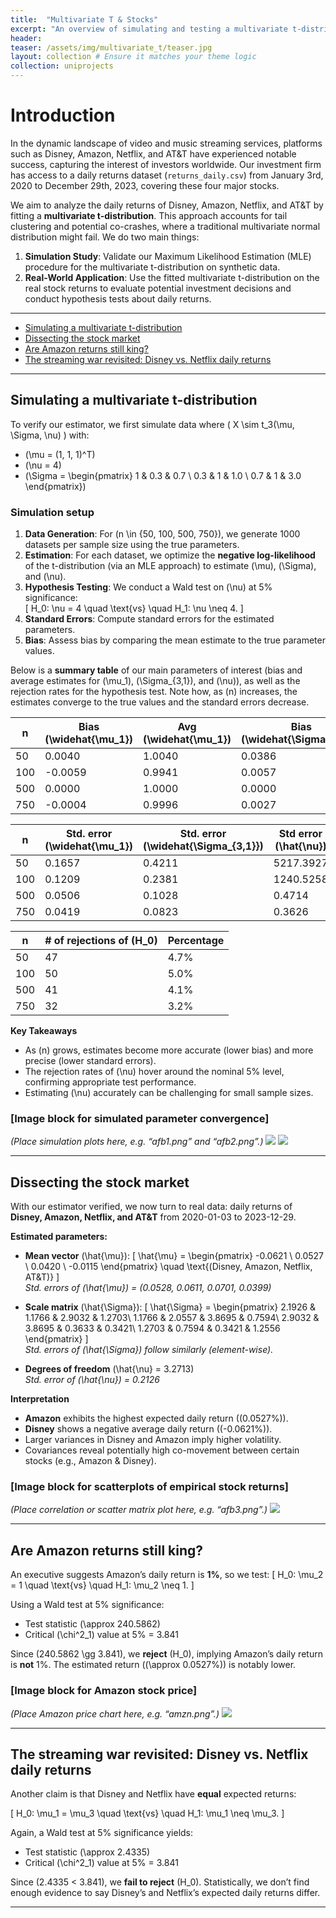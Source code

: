 ```yaml
---
title:  "Multivariate T & Stocks"
excerpt: "An overview of simulating and testing a multivariate t-distribution and applying it to real stock returns."
header:
teaser: /assets/img/multivariate_t/teaser.jpg
layout: collection # Ensure it matches your theme logic
collection: uniprojects
---
```


# Introduction
In the dynamic landscape of video and music streaming services, platforms such as Disney, Amazon, Netflix, and AT&T have experienced notable success, capturing the interest of investors worldwide. Our investment firm has access to a daily returns dataset (`returns_daily.csv`) from January 3rd, 2020 to December 29th, 2023, covering these four major stocks.

We aim to analyze the daily returns of Disney, Amazon, Netflix, and AT&T by fitting a **multivariate t-distribution**. This approach accounts for tail clustering and potential co-crashes, where a traditional multivariate normal distribution might fail. We do two main things:

1. **Simulation Study**: Validate our Maximum Likelihood Estimation (MLE) procedure for the multivariate t-distribution on synthetic data.  
2. **Real-World Application**: Use the fitted multivariate t-distribution on the real stock returns to evaluate potential investment decisions and conduct hypothesis tests about daily returns.

---

<!-- TOC -->
- [Simulating a multivariate t-distribution](#simulating-a-multivariate-t-distribution)
- [Dissecting the stock market](#dissecting-the-stock-market)
- [Are Amazon returns still king?](#are-amazon-returns-still-king)
- [The streaming war revisited: Disney vs. Netflix daily returns](#the-streaming-war-revisited-disney-vs-netflix-daily-returns)
<!-- /TOC -->

---

## Simulating a multivariate t-distribution
To verify our estimator, we first simulate data where \( X \sim t_3(\mu, \Sigma, \nu) \) with:
- \(\mu = (1, 1, 1)^T\)
- \(\nu = 4\)
- \(\Sigma = \begin{pmatrix}
1 & 0.3 & 0.7 \\
0.3 & 1   & 1.0 \\
0.7 & 1   & 3.0
\end{pmatrix}\)

### Simulation setup
1. **Data Generation**: For \(n \in \{50, 100, 500, 750\}\), we generate 1000 datasets per sample size using the true parameters.  
2. **Estimation**: For each dataset, we optimize the **negative log-likelihood** of the t-distribution (via an MLE approach) to estimate \(\mu\), \(\Sigma\), and \(\nu\).  
3. **Hypothesis Testing**: We conduct a Wald test on \(\nu\) at 5% significance:  
   \[
   H_0: \nu = 4 \quad \text{vs} \quad H_1: \nu \neq 4.
   \]  
4. **Standard Errors**: Compute standard errors for the estimated parameters.  
5. **Bias**: Assess bias by comparing the mean estimate to the true parameter values.

Below is a **summary table** of our main parameters of interest (bias and average estimates for \(\mu_1\), \(\Sigma_{3,1}\), and \(\nu\)), as well as the rejection rates for the hypothesis test. Note how, as \(n\) increases, the estimates converge to the true values and the standard errors decrease.

| n   | Bias \(\widehat{\mu_1}\) | Avg \(\widehat{\mu_1}\) | Bias \(\widehat{\Sigma_{3,1}}\) | Avg \(\widehat{\Sigma_{3,1}}\) | Bias \(\hat{\nu}\) | Avg \(\hat{\nu}\) |
|-----|---------------------------|--------------------------|---------------------------------|--------------------------------|--------------------|-------------------|
| 50  | 0.0040                   | 1.0040                  | 0.0386                          | 0.7386                         | 1065.2928          | 1069.2928         |
| 100 | -0.0059                  | 0.9941                  | 0.0057                          | 0.7057                         | 140.4283           | 144.4283          |
| 500 | 0.0000                   | 1.0000                  | 0.0000                          | 0.7000                         | 0.0777             | 4.0777            |
| 750 | -0.0004                  | 0.9996                  | 0.0027                          | 0.7027                         | 0.0533             | 4.0533            |

| n   | Std. error \(\widehat{\mu_1}\) | Std. error \(\widehat{\Sigma_{3,1}}\) | Std error \(\hat{\nu}\) |
|-----|--------------------------------|---------------------------------------|--------------------------|
| 50  | 0.1657                         | 0.4211                                | 5217.3927               |
| 100 | 0.1209                         | 0.2381                                | 1240.5258               |
| 500 | 0.0506                         | 0.1028                                | 0.4714                  |
| 750 | 0.0419                         | 0.0823                                | 0.3626                  |

| n   | # of rejections of \(H_0\) | Percentage |
|-----|----------------------------|------------|
| 50  | 47                         | 4.7%       |
| 100 | 50                         | 5.0%       |
| 500 | 41                         | 4.1%       |
| 750 | 32                         | 3.2%       |

**Key Takeaways**  
- As \(n\) grows, estimates become more accurate (lower bias) and more precise (lower standard errors).  
- The rejection rates of \(\nu\) hover around the nominal 5% level, confirming appropriate test performance.  
- Estimating \(\nu\) accurately can be challenging for small sample sizes.

### [Image block for simulated parameter convergence]
*(Place simulation plots here, e.g. “afb1.png” and “afb2.png”.)*
![](/assets/img/multivariate_t/afb1.png)
![](/assets/img/multivariate_t/afb2.png)

---

## Dissecting the stock market
With our estimator verified, we now turn to real data: daily returns of **Disney, Amazon, Netflix, and AT&T** from 2020-01-03 to 2023-12-29.

**Estimated parameters:**

- **Mean vector** \(\hat{\mu}\):
  \[
    \hat{\mu} = 
    \begin{pmatrix}
      -0.0621 \\
      0.0527 \\
      0.0420 \\
      -0.0115
    \end{pmatrix}
    \quad
    \text{(Disney, Amazon, Netflix, AT&T)}
  \]  
  *Std. errors of \(\hat{\mu}\) = (0.0528, 0.0611, 0.0701, 0.0399)*

- **Scale matrix** \(\hat{\Sigma}\):
  \[
    \hat{\Sigma} =
    \begin{pmatrix}
      2.1926 & 1.1766 & 2.9032 & 1.2703\\
      1.1766 & 2.0557 & 3.8695 & 0.7594\\
      2.9032 & 3.8695 & 0.3633 & 0.3421\\
      1.2703 & 0.7594 & 0.3421 & 1.2556
    \end{pmatrix}
  \]  
  *Std. errors of \(\hat{\Sigma}\) follow similarly (element-wise).*

- **Degrees of freedom** \(\hat{\nu} = 3.2713\)  
  *Std. error of \(\hat{\nu}\) = 0.2126*

**Interpretation**  
- **Amazon** exhibits the highest expected daily return (\(0.0527\%\)).  
- **Disney** shows a negative average daily return (\(-0.0621\%\)).  
- Larger variances in Disney and Amazon imply higher volatility.  
- Covariances reveal potentially high co-movement between certain stocks (e.g., Amazon & Disney).

### [Image block for scatterplots of empirical stock returns]
*(Place correlation or scatter matrix plot here, e.g. “afb3.png”.)*
![](/assets/img/multivariate_t/afb3.png)

---

## Are Amazon returns still king?
An executive suggests Amazon’s daily return is **1%**, so we test:
\[
H_0: \mu_2 = 1 \quad \text{vs} \quad H_1: \mu_2 \neq 1.
\]

Using a Wald test at 5% significance:
- Test statistic \(\approx 240.5862\)
- Critical \(\chi^2_1\) value at 5% = 3.841

Since \(240.5862 \gg 3.841\), we **reject** \(H_0\), implying Amazon’s daily return is **not** 1%. The estimated return (\(\approx 0.0527\%\)) is notably lower.

### [Image block for Amazon stock price]
*(Place Amazon price chart here, e.g. “amzn.png”.)*
![](/assets/img/multivariate_t/amzn.png)

---

## The streaming war revisited: Disney vs. Netflix daily returns
Another claim is that Disney and Netflix have **equal** expected returns:

\[
H_0: \mu_1 = \mu_3 \quad \text{vs} \quad H_1: \mu_1 \neq \mu_3.
\]

Again, a Wald test at 5% significance yields:
- Test statistic \(\approx 2.4335\)
- Critical \(\chi^2_1\) value at 5% = 3.841

Since \(2.4335 < 3.841\), we **fail to reject** \(H_0\). Statistically, we don’t find enough evidence to say Disney’s and Netflix’s expected daily returns differ.

---

<!-- You could add references or further notes here if needed -->
